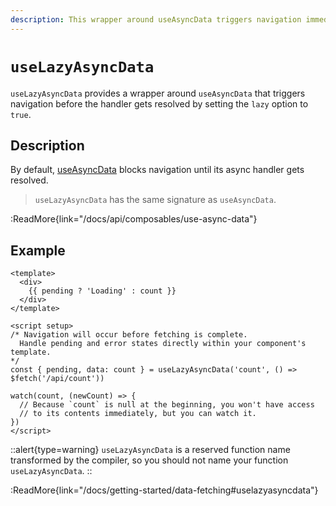 ```yaml
---
description: This wrapper around useAsyncData triggers navigation immediately.
---
```


# `useLazyAsyncData`

`useLazyAsyncData` provides a wrapper around `useAsyncData` that triggers navigation before the handler gets resolved by setting the `lazy` option to `true`.

## Description

By default, [useAsyncData](/docs/api/composables/use-async-data) blocks navigation until its async handler gets resolved.

> `useLazyAsyncData` has the same signature as `useAsyncData`.

:ReadMore{link="/docs/api/composables/use-async-data"}

## Example

```vue
<template>
  <div>
    {{ pending ? 'Loading' : count }}
  </div>
</template>

<script setup>
/* Navigation will occur before fetching is complete.
  Handle pending and error states directly within your component's template.
*/
const { pending, data: count } = useLazyAsyncData('count', () => $fetch('/api/count'))

watch(count, (newCount) => {
  // Because `count` is null at the beginning, you won't have access
  // to its contents immediately, but you can watch it.
})
</script>
```

::alert{type=warning}
`useLazyAsyncData` is a reserved function name transformed by the compiler, so you should not name your function `useLazyAsyncData`.
::

:ReadMore{link="/docs/getting-started/data-fetching#uselazyasyncdata"}
